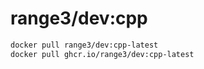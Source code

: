 # range3/dev:cpp

```bash
docker pull range3/dev:cpp-latest
docker pull ghcr.io/range3/dev:cpp-latest
```
